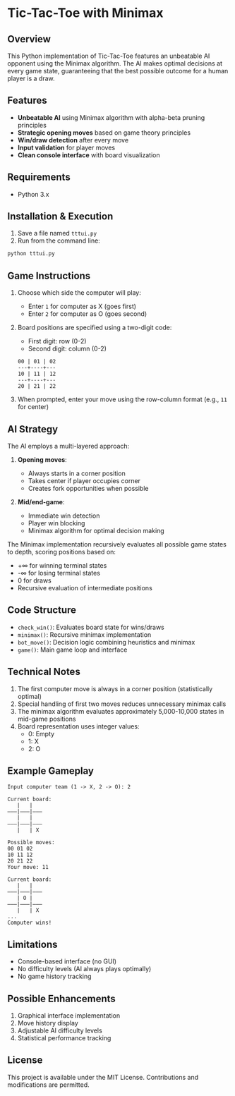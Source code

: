 # Tic-Tac-Toe with Minimax

## Overview
This Python implementation of Tic-Tac-Toe features an unbeatable AI opponent using the Minimax algorithm. The AI makes optimal decisions at every game state, guaranteeing that the best possible outcome for a human player is a draw.

## Features
- **Unbeatable AI** using Minimax algorithm with alpha-beta pruning principles
- **Strategic opening moves** based on game theory principles
- **Win/draw detection** after every move
- **Input validation** for player moves
- **Clean console interface** with board visualization

## Requirements
- Python 3.x

## Installation & Execution
1. Save a file named `tttui.py`
2. Run from the command line:
```bash
python tttui.py
```

## Game Instructions
1. Choose which side the computer will play:
   - Enter `1` for computer as X (goes first)
   - Enter `2` for computer as O (goes second)

2. Board positions are specified using a two-digit code:
   - First digit: row (0-2)
   - Second digit: column (0-2)
   ```
   00 | 01 | 02
   ---+----+---
   10 | 11 | 12
   ---+----+---
   20 | 21 | 22
   ```

3. When prompted, enter your move using the row-column format (e.g., `11` for center)

## AI Strategy
The AI employs a multi-layered approach:
1. **Opening moves**:
   - Always starts in a corner position
   - Takes center if player occupies corner
   - Creates fork opportunities when possible

2. **Mid/end-game**:
   - Immediate win detection
   - Player win blocking
   - Minimax algorithm for optimal decision making

The Minimax implementation recursively evaluates all possible game states to depth, scoring positions based on:
- +∞ for winning terminal states
- -∞ for losing terminal states
- 0 for draws
- Recursive evaluation of intermediate positions

## Code Structure
- `check_win()`: Evaluates board state for wins/draws
- `minimax()`: Recursive minimax implementation
- `bot_move()`: Decision logic combining heuristics and minimax
- `game()`: Main game loop and interface

## Technical Notes
1. The first computer move is always in a corner position (statistically optimal)
2. Special handling of first two moves reduces unnecessary minimax calls
3. The minimax algorithm evaluates approximately 5,000-10,000 states in mid-game positions
4. Board representation uses integer values:
   - 0: Empty
   - 1: X
   - 2: O

## Example Gameplay
```
Input computer team (1 -> X, 2 -> O): 2

Current board:
   |   |   
———|———|———
   |   |   
———|———|———
   |   | X

Possible moves:
00 01 02
10 11 12
20 21 22
Your move: 11

Current board:
   |   |   
———|———|———
   | O |   
———|———|———
   |   | X
...
Computer wins!
```

## Limitations
- Console-based interface (no GUI)
- No difficulty levels (AI always plays optimally)
- No game history tracking

## Possible Enhancements
1. Graphical interface implementation
2. Move history display
3. Adjustable AI difficulty levels
4. Statistical performance tracking

## License
This project is available under the MIT License. Contributions and modifications are permitted.
